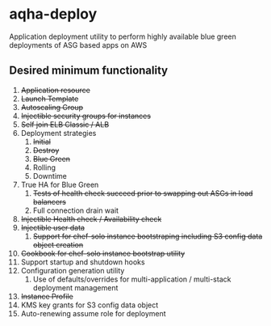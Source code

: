 # aqha-deploy
Application deployment utility to perform highly available blue green deployments of ASG based apps on AWS

## Desired minimum functionality
1. ~~Application resource~~
  1. ~~Launch Template~~
  1. ~~Autoscaling Group~~
1. ~~Injectible security groups for instances~~
1. ~~Self join ELB Classic / ALB~~
1. Deployment strategies
   1. ~~Initial~~
   1. ~~Destroy~~
   1. ~~Blue Green~~
   1. Rolling
   1. Downtime
1. True HA for Blue Green
   1. ~~Tests of health check succeed prior to swapping out ASGs in load balancers~~
   1. Full connection drain wait
1. ~~Injectible Health check / Availability check~~
1. ~~Injectible user data~~
   1.  ~~Support for chef-solo instance bootstraping including S3 config data object creation~~
1. ~~Cookbook for chef-solo instance bootstrap utility~~
1. Support startup and shutdown hooks
1. Configuration generation utility
   1.  Use of defaults/overrides for multi-application / multi-stack deployment management
1. ~~Instance Profile~~
1. KMS key grants for S3 config data object
1. Auto-renewing assume role for deployment
